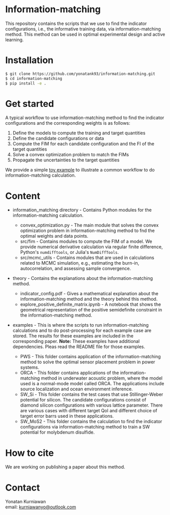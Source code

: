 # Information-matching

This repository contains the scripts that we use to find the indicator configurations,
i.e., the informative training data, via information-matching method. This method can be
used in optimal experimental design and active learning.



# Installation

``` bash
$ git clone https://github.com/yonatank93/information-matching.git
$ cd information-matching
$ pip install -e .
```



# Get started

A typical workflow to use information-matching method to find the indicator configurations
and the corresponding weights is as follows:
1. Define the models to compute the training and target quantities
2. Define the candidate configurations or data
3. Compute the FIM for each candidate configuration and the FI of the target quantities
4. Solve a convex optimization problem to match the FIMs
5. Propagate the uncertainties to the target quantities

We provide a simple [toy example](https://github.com/yonatank93/information-matching/tree/main/examples/Toy_example/toy_example.ipynb)
to illustrate a common workflow to do information-matching calculation.




# Content

* information_matching directory - Contains Python modules for the information-matching
  calculation.
  * convex_optimization.py - The main module that solves the convex optimization problem
	in information-matching method to fnd the optimal weights and data points.
  * src/fim - Contains modules to compute the FIM of a model. We provide numerical
	derivative calculation via regular finite difference, Python's `numdifftools`, or
	Julia's `NumDiffTools`.
  * src/mcmc_utils - Contains modules that are used in calculations related to MCMC
	simulation, e.g., estimating the burn-in, autocorrelation, and assessing sample 
	convergence.
	
* theory - Contains the explanations about the information-matching method.
  * indicator_config.pdf - Gives a mathematical explanation about the information-matching
	method and the theory behind this method.
  * explore_positive_definite_matrix.ipynb - A notebook that shows the geometrical
	representation of the positive semidefinite constraint in the information-matching
	method.

* examples - This is where the scripts to run information-matching calculations and to
  do post-processing for each example case are stored. The results for these examples
  are included in the corresponding paper.
  **Note:** These examples have additional dependencies. Pleas read the README file for
  those examples.
  * PWS - This folder contains application of the information-matching method to solve the
	optimal sensor placement problem in power systems.
  * ORCA - This folder contains applications of the information-matching method in
	underwater acoustic problem, where the model used is a normal-mode model called ORCA.
	The applications include source localization and ocean environment inference.
  * SW_Si - This folder contains the test cases that use Stillinger-Weber potential
	for silicon. The candidate configurations consist of diamond silicon configurations
	with various lattice parameter. There are various cases with different target QoI and
	different choice of target error barrs used in these applications.
  * SW_MoS2 - This folder contains the calculation to find the indicator configurations
	via information-matching method to train a SW potential for molybdenum disulfide.




# How to cite

We are working on publishing a paper about this method.




# Contact

Yonatan Kurniawan </br>
email: [kurniawanyo@outlook.com](mailto:kurniawanyo@outlook.com)
